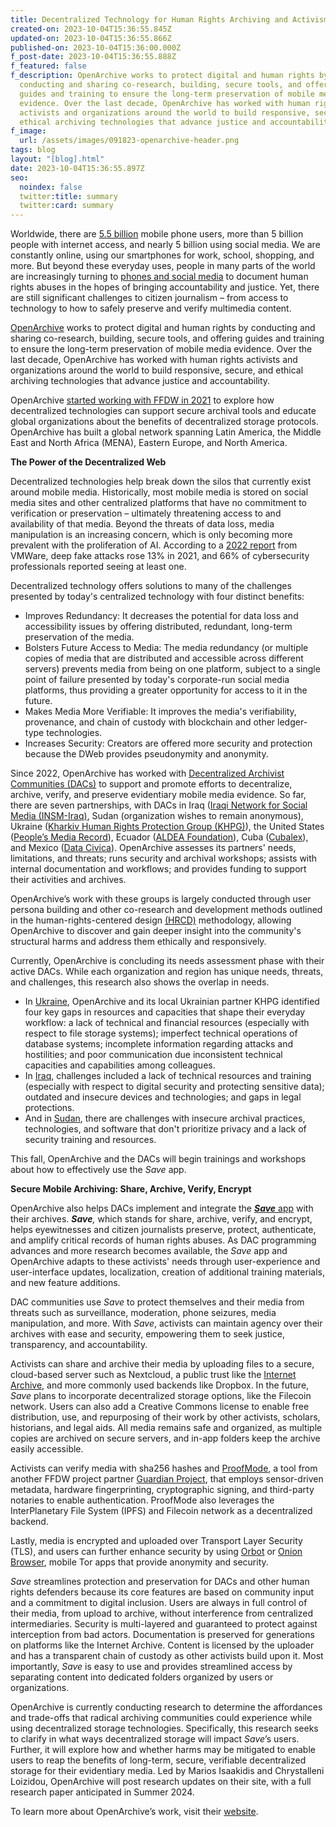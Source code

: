 ```yaml
---
title: Decentralized Technology for Human Rights Archiving and Activism
created-on: 2023-10-04T15:36:55.845Z
updated-on: 2023-10-04T15:36:55.866Z
published-on: 2023-10-04T15:36:00.000Z
f_post-date: 2023-10-04T15:36:55.888Z
f_featured: false
f_description: OpenArchive works to protect digital and human rights by
  conducting and sharing co-research, building, secure tools, and offering
  guides and training to ensure the long-term preservation of mobile media
  evidence. Over the last decade, OpenArchive has worked with human rights
  activists and organizations around the world to build responsive, secure, and
  ethical archiving technologies that advance justice and accountability.
f_image:
  url: /assets/images/091823-openarchive-header.png
tags: blog
layout: "[blog].html"
date: 2023-10-04T15:36:55.897Z
seo:
  noindex: false
  twitter:title: summary
  twitter:card: summary
---
```

Worldwide, there are [5.5 billion](https://datareportal.com/global-digital-overview) mobile phone users, more than 5 billion people with internet access, and nearly 5 billion using social media. We are constantly online, using our smartphones for work, school, shopping, and more. But beyond these everyday uses, people in many parts of the world are increasingly turning to [phones and social media](https://www.amnestyusa.org/updates/twitter-to-the-rescue-how-social-media-is-transforming-human-rights-monitoring/) to document human rights abuses in the hopes of bringing accountability and justice. Yet, there are still significant challenges to citizen journalism – from access to technology to how to safely preserve and verify multimedia content. 

[OpenArchive](https://open-archive.org/) works to protect digital and human rights by conducting and sharing co-research, building, secure tools, and offering guides and training to ensure the long-term preservation of mobile media evidence. Over the last decade, OpenArchive has worked with human rights activists and organizations around the world to build responsive, secure, and ethical archiving technologies that advance justice and accountability.

OpenArchive [started working with FFDW in 2021](https://ffdweb.org/blog/ffdw-and-openarchive-collaborate-to-deploy-decentralized-archive-for-human-rights-data/) to explore how decentralized technologies can support secure archival tools and educate global organizations about the benefits of decentralized storage protocols. OpenArchive has built a global network spanning Latin America, the Middle East and North Africa (MENA), Eastern Europe, and North America. 

**The Power of the Decentralized Web**

Decentralized technologies help break down the silos that currently exist around mobile media. Historically, most mobile media is stored on social media sites and other centralized platforms that have no commitment to verification or preservation – ultimately threatening access to and availability of that media. Beyond the threats of data loss, media manipulation is an increasing concern, which is only becoming more prevalent with the proliferation of AI. According to a [2022 report](https://www.cnet.com/tech/services-and-software/deepfakes-pose-a-growing-danger-new-research-says/) from VMWare, deep fake attacks rose 13% in 2021, and 66% of cybersecurity professionals reported seeing at least one. 

Decentralized technology offers solutions to many of the challenges presented by today's centralized technology with four distinct benefits:

* Improves Redundancy: It decreases the potential for data loss and accessibility issues by offering distributed, redundant, long-term preservation of the media.
* Bolsters Future Access to Media: The media redundancy (or multiple copies of media that are distributed and accessible across different servers) prevents media from being on one platform, subject to a single point of failure presented by today's corporate-run social media platforms, thus providing a greater opportunity for access to it in the future.
* Makes Media More Verifiable: It improves the media's verifiability, provenance, and chain of custody with blockchain and other ledger-type technologies.
* Increases Security: Creators are offered more security and protection because the DWeb provides pseudonymity and anonymity.

Since 2022, OpenArchive has worked with [Decentralized Archivist Communities (DACs)](https://open-archive.org/programs) to support and promote efforts to decentralize, archive, verify, and preserve evidentiary mobile media evidence. So far, there are seven partnerships, with DACs in Iraq ([Iraqi Network for Social Media (INSM-Iraq)](https://open-archive.org/programs/our-users/mena), Sudan (organization wishes to remain anonymous), Ukraine ([Kharkiv Human Rights Protection Group (KHPG)](https://open-archive.org/programs/our-users/eastern-europe)), the United States ([People’s Media Record](https://peoplesmediarecord.com/)), Ecuador ([ALDEA Foundation](https://open-archive.org/programs/our-users/latam)), Cuba ([Cubalex](https://cubalex.org/)), and Mexico ([Data Civica](https://datacivica.org/)). OpenArchive assesses its partners' needs, limitations, and threats; runs security and archival workshops; assists with internal documentation and workflows; and provides funding to support their activities and archives. 

OpenArchive’s work with these groups is largely conducted through user persona building and other co-research and development methods outlined in the human-rights-centered design [(HRCD)](https://www.humanrightscentered.design/) methodology, allowing OpenArchive to discover and gain deeper insight into the community's structural harms and address them ethically and responsively. 

Currently, OpenArchive is concluding its needs assessment phase with their active DACs. While each organization and region has unique needs, threats, and challenges, this research also shows the overlap in needs. 

* In [Ukraine](https://open-archive.org/news/memo-from-kharkiv), OpenArchive and its local Ukrainian partner KHPG identified four key gaps in resources and capacities that shape their everyday workflow: a lack of technical and financial resources (especially with respect to file storage systems); imperfect technical operations of database systems; incomplete information regarding attacks and hostilities; and poor communication due inconsistent technical capacities and capabilities among colleagues.
* In [Iraq](https://open-archive.org/news/memo-from-baghdad), challenges included a lack of technical resources and training (especially with respect to digital security and protecting sensitive data); outdated and insecure devices and technologies; and gaps in legal protections. 
* And in [Sudan](https://open-archive.org/news/memo-from-khartoum), there are challenges with insecure archival practices, technologies, and software that don't prioritize privacy and a lack of security training and resources. 

This fall, OpenArchive and the DACs will begin trainings and workshops about how to effectively use the *Save* app.

**Secure Mobile Archiving: Share, Archive, Verify, Encrypt**

OpenArchive also helps DACs implement and integrate the [***Save*** app](https://open-archive.org/save) with their archives. ***Save**,* which stands for share, archive, verify, and encrypt, helps eyewitnesses and citizen journalists preserve, protect, authenticate, and amplify critical records of human rights abuses. As DAC programming advances and more research becomes available, the *Save* app and OpenArchive adapts to these activists' needs through user-experience and user-interface updates, localization, creation of additional training materials, and new feature additions. 

DAC communities use *Save* to protect themselves and their media from threats such as surveillance, moderation, phone seizures, media manipulation, and more. With *Save*, activists can maintain agency over their archives with ease and security, empowering them to seek justice, transparency, and accountability.

Activists can share and archive their media by uploading files to a secure, cloud-based server such as Nextcloud, a public trust like the [Internet Archive,](https://archive.org/) and more commonly used backends like Dropbox. In the future, *Save* plans to incorporate decentralized storage options, like the Filecoin network. Users can also add a Creative Commons license to enable free distribution, use, and repurposing of their work by other activists, scholars, historians, and legal aids. All media remains safe and organized, as multiple copies are archived on secure servers, and in-app folders keep the archive easily accessible. 

Activists can verify media with sha256 hashes and [ProofMode](https://proofmode.org/), a tool from another FFDW project partner [Guardian Project](https://guardianproject.info/), that employs sensor-driven metadata, hardware fingerprinting, cryptographic signing, and third-party notaries to enable authentication. ProofMode also leverages the InterPlanetary File System (IPFS) and Filecoin network as a decentralized backend. 

Lastly, media is encrypted and uploaded over Transport Layer Security (TLS), and users can further enhance security by using [Orbot](https://play.google.com/store/apps/details?id=org.torproject.android&hl=en&gl=US&pli=1) or [Onion Browser](https://apps.apple.com/us/app/onion-browser/id519296448), mobile Tor apps that provide anonymity and security.

*Save* streamlines protection and preservation for DACs and other human rights defenders because its core features are based on community input and a commitment to digital inclusion. Users are always in full control of their media, from upload to archive, without interference from centralized intermediaries. Security is multi-layered and guaranteed to protect against interception from bad actors. Documentation is preserved for generations on platforms like the Internet Archive. Content is licensed by the uploader and has a transparent chain of custody as other activists build upon it. Most importantly, *Save* is easy to use and provides streamlined access by separating content into dedicated folders organized by users or organizations. 

OpenArchive is currently conducting research to determine the affordances and trade-offs that radical archiving communities could experience while using decentralized storage technologies. Specifically, this research seeks to clarify in what ways decentralized storage will impact *Save*’s users. Further, it will explore how and whether harms may be mitigated to enable users to reap the benefits of long-term, secure, verifiable decentralized storage for their evidentiary media. Led by Marios Isaakidis and Chrystalleni Loizidou, OpenArchive will post research updates on their site, with a full research paper anticipated in Summer 2024. 

To learn more about OpenArchive’s work, visit their [website](https://open-archive.org/).
